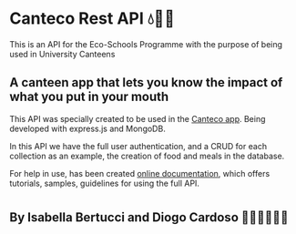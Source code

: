# Canteco Rest API 💧💨🌱

This is an API for the Eco-Schools Programme with the purpose of being used in University Canteens 

## A canteen app that lets you know the impact of what you put in your mouth

This API was specially created to be used in the [Canteco app](https://github.com/isabellabertucci/CantecoMobileApp). Being developed with express.js and MongoDB. 

In this API we have the full user authentication, and a CRUD for each collection as an example, the creation of food and meals in the database.

For help in use,  has been created [online documentation](https://canteco-api.onrender.com/doc/), which offers tutorials, samples, guidelines for using the full API.

# 

## By Isabella Bertucci and Diogo Cardoso 👩🏻‍💻🧑🏻‍💻
